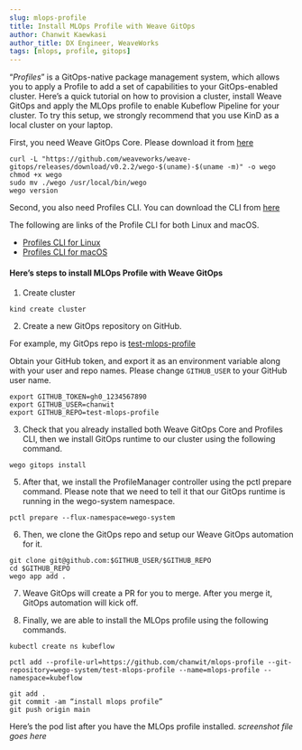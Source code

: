 ```yaml
---
slug: mlops-profile
title: Install MLOps Profile with Weave GitOps
author: Chanwit Kaewkasi
author_title: DX Engineer, WeaveWorks
tags: [mlops, profile, gitops]
---
```


“_Profiles_” is a GitOps-native package management system, which allows you to apply a Profile to add a set of capabilities to your GitOps-enabled cluster.  Here’s a quick tutorial on how to provision a cluster, install Weave GitOps and apply the MLOps profile to enable Kubeflow Pipeline for your cluster. To try this setup, we strongly recommend that you use KinD as a local cluster on your laptop.

<!--truncate-->

First, you need Weave GitOps Core. Please download it from [here](https://docs.gitops.weave.works/docs/installation/)

```
curl -L "https://github.com/weaveworks/weave-gitops/releases/download/v0.2.2/wego-$(uname)-$(uname -m)" -o wego
chmod +x wego
sudo mv ./wego /usr/local/bin/wego
wego version
```

Second, you also need Profiles CLI. You can download the CLI from [here](https://github.com/weaveworks/pctl/releases)

The following are links of the Profile CLI for both Linux and macOS.

- [Profiles CLI for Linux](https://github.com/weaveworks/pctl/releases/download/v0.2.0/pctl_linux_amd64.tar.gz)
- [Profiles CLI for macOS](https://github.com/weaveworks/pctl/releases/download/v0.2.0/pctl_darwin_amd64.tar.gz)

#### Here’s steps to install MLOps Profile with Weave GitOps

1. Create cluster

```
kind create cluster
```

2. Create a new GitOps repository on GitHub.

For example, my GitOps repo is [test-mlops-profile](https://github.com/chanwit/test-mlops-profile)

Obtain your GitHub token, and export it as an environment variable along with your user and repo names. Please change `GITHUB_USER` to your GitHub user name.

```
export GITHUB_TOKEN=gh0_1234567890
export GITHUB_USER=chanwit
export GITHUB_REPO=test-mlops-profile
```

3. Check that you already installed both Weave GitOps Core and Profiles CLI, then we install GitOps runtime to our cluster using the following command.
```
wego gitops install
```

5. After that, we install the ProfileManager controller using the pctl prepare command. 
Please note that we need to tell it that our GitOps runtime is running in the wego-system namespace.

```
pctl prepare --flux-namespace=wego-system
```

6. Then, we clone the GitOps repo and setup our Weave GitOps automation for it.
```
git clone git@github.com:$GITHUB_USER/$GITHUB_REPO
cd $GITHUB_REPO
wego app add .
```

7. Weave GitOps will create a PR for you to merge. After you merge it, GitOps automation will kick off.

8. Finally, we are able to install the MLOps profile using the following commands.
```
kubectl create ns kubeflow

pctl add --profile-url=https://github.com/chanwit/mlops-profile --git-repository=wego-system/test-mlops-profile --name=mlops-profile --namespace=kubeflow

git add .
git commit -am “install mlops profile”
git push origin main
```

Here’s the pod list after you have the MLOps profile installed.
_screenshot file goes here_
